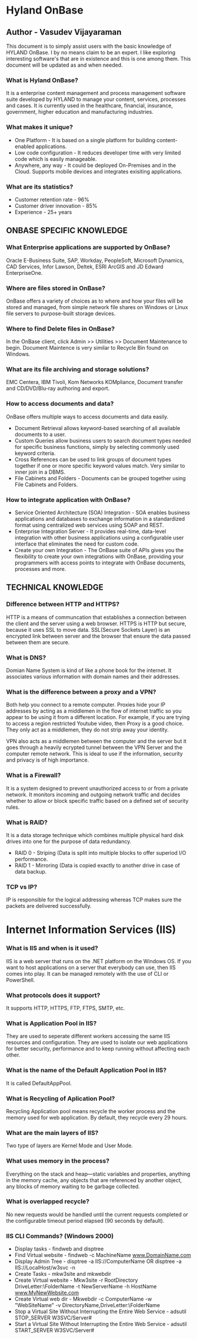 # Hyland OnBase 
## Author - Vasudev Vijayaraman 
This document is to simply assist users with the basic knowledge of HYLAND OnBase. I by no means claim to be an expert. I like exploring interesting software's that are in existence and this is one among them. This document will be updated as and when needed. 

### What is Hyland OnBase?
It is a enterprise content management and process management software suite developed by HYLAND to manage your content, services, processes and cases. It is currently used in the healthcare, financial, insurance, government, higher education and manufacturing industries. 

### What makes it unique?
- One Platform - It is based on a single platform for building content-enabled applications. 
- Low code configuration - It reduces developer time with very limited code which is easily manageable. 
- Anywhere, any way - It could be deployed On-Premises and in the Cloud. Supports mobile devices and integrates exisiting applications.

### What are its statistics?
- Customer retention rate - 96% 
- Customer driver innovation - 85%
- Experience - 25+ years

## ONBASE SPECIFIC KNOWLEDGE

### What Enterprise applications are supported by OnBase?
Oracle E-Business Suite, SAP, Workday, PeopleSoft, Microsoft Dynamics, CAD Services, Infor Lawson, Deltek, ESRI ArcGIS and JD Edward EnterpriseOne.

### Where are files stored in OnBase?
OnBase offers a variety of choices as to where and how your files will be stored and managed, from simple network file shares on Windows or Linux file servers to purpose-built storage devices.

### Where to find Delete files in OnBase?
In the OnBase client, click Admin >> Utilities >> Document Maintenance to begin. Document Maintence is very similar to Recycle Bin found on Windows. 

### What are its file archiving and storage solutions?
EMC Centera, IBM Tivoli, Kom Networks KOMpliance, Document transfer and CD/DVD/Blu-ray authoring and export.

### How to access documents and data?
OnBase offers multiple ways to access documents and data easily. 
- Document Retrieval allows keyword-based searching of all available documents to a user.
- Custom Queries allow business users to search document types needed for specific business functions, simply by selecting commonly used  keyword criteria.
- Cross References can be used to link groups of document types together if one or more specific keyword values match. Very similar to inner join in a DBMS.
- File Cabinets and Folders - Documents can be grouped together using File Cabinets and Folders.

### How to integrate application with OnBase?
- Service Oriented Architecture (SOA) Integration - SOA enables business applications and databases to exchange information in a standardized format using centralized web services using SOAP and REST.
- Enterprise Integration Server - It provides real-time, data-level integration with other business applications using a configurable user interface that eliminates the need for custom code.
- Create your own Integration - The OnBase suite of APIs gives you the flexibility to create your own integrations with OnBase, providing your programmers with access points to integrate with OnBase documents, processes and more.

## TECHNICAL KNOWLEDGE 

### Difference between HTTP and HTTPS?
HTTP is a means of communcation that establishes a connection between the client and the server using a web browser. HTTPS is HTTP but secure, because it uses SSL to move data. SSL(Secure Sockets Layer) is an encrypted link between server and the browser that ensure the data passed between them are secure. 

### What is DNS?
Domian Name System is kind of like a phone book for the internet. It associates various information with domain names and their addresses. 

### What is the difference between a proxy and a VPN?
Both help you connect to a remote computer. Proxies hide your IP addresses by acting as a middlemen in the flow of internet traffic so you appear to be using it from a different location. For example, if you are trying to access a region restricted Youtube video, then Proxy is a good choice. They only act as a middlemen, they do not strip away your identity. 

VPN also acts as a middlemen between the computer and the server but it goes through a heavily ecrypted tunnel between the VPN Server and the computer remote network. This is ideal to use if the information, security and privacy is of high importance. 

### What is a Firewall?
It is a system designed to prevent unauthorized access to or from a private network. It monitors incoming and outgoing network traffic and decides whether to allow or block specific traffic based on a defined set of security rules.

### What is RAID?
It is a data storage technique which combines multiple physical hard disk drives into one for the purpose of data redundancy. 
- RAID 0 - Striping (Data is split into multiple blocks to offer superiod I/O performance.
- RAID 1 - Mirroring (Data is copied exactly to another drive in case of data backup.

### TCP vs IP?
IP is responsible for the logical addressing whereas TCP makes sure the packets are delivered successfully. 

# Internet Information Services (IIS)

### What is IIS and when is it used?
IIS is a web server that runs on the .NET platform on the Windows OS. If you want to host applications on a server that everybody can use, then IIS comes into play. It can be managed remotely with the use of CLI or PowerShell. 

### What protocols does it support?
It supports HTTP, HTTPS, FTP, FTPS, SMTP, etc.

### What is Application Pool in IIS?
They are used to seperate different workers accessing the same IIS resources and configuration. They are used to isolate our web applications for better security, performance and to keep running without affecting each other. 

### What is the name of the Default Application Pool in IIS?
It is called DefaultAppPool.

### What is Recycling of Aplication Pool?
Recycling Application pool means recycle the worker process and the memory used for web application. By default, they recycle every 29 hours. 

### What are the main layers of IIS?
Two type of layers are Kernel Mode and User Mode. 

### What uses memory in the process?
Everything on the stack and heap—static variables and properties, anything in the memory cache, any objects that are referenced by another object, any blocks of memory waiting to be garbage collected.

### What is overlapped recycle?
No new requests would be handled until the current requests completed or the configurable timeout period elapsed (90 seconds by default).

### IIS CLI Commands? (Windows 2000)
- Display tasks - findweb and disptree
- Find Virtual website - findweb -c MachineName www.DomainName.com
- Display Admin Tree - disptree -a IIS://ComputerName OR disptree -a IIS://LocalHost/w3svc -n
- Create Tasks - mkw3site and mkwebdir
- Create Virtual website - Mkw3site -r RootDirectory DriveLetter:\FolderName -t NewServerName -h HostName www.MyNewWebsite.com
- Create Virtual web dir - Mkwebdir -c ComputerName -w "WebSiteName" -v DirectoryName,DriveLetter:\FolderName
- Stop a Virtual Site Without Interrupting the Entire Web Service - adsutil STOP_SERVER W3SVC/Server#
- Start a Virtual Site Without Interrupting the Entire Web Service - adsutil START_SERVER W3SVC/Server#




